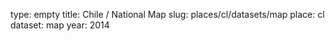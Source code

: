 type: empty
title: Chile / National Map
slug: places/cl/datasets/map
place: cl
dataset: map
year: 2014
